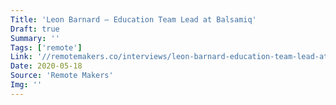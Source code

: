 ```yaml
---
Title: 'Leon Barnard – Education Team Lead at Balsamiq'
Draft: true
Summary: ''
Tags: ['remote']
Link: '//remotemakers.co/interviews/leon-barnard-education-team-lead-at-balsamiq/'
Date: 2020-05-18
Source: 'Remote Makers'
Img: ''
---
```

